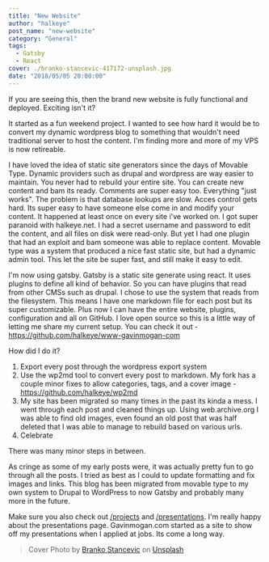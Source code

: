 ```yaml
---
title: "New Website"
author: "halkeye"
post_name: "new-website"
category: "General"
tags:
  - Gatsby
  - React
cover: ./branko-stancevic-417172-unsplash.jpg
date: "2018/05/05 20:00:00"
---
```


If you are seeing this, then the brand new website is fully functional and deployed. Exciting isn't it?


It started as a fun weekend project. I wanted to see how hard it would be to convert my dynamic wordpress blog to something that wouldn't need traditional server to host the content. I'm finding more and more of my VPS is now retireable.


I have loved the idea of static site generators since the days of Movable Type. Dynamic providers such as drupal and wordpress are way easier to maintain. You never had to rebuild your entire site. You can create new content and bam its ready. Comments are super easy too. Everything "just works". The problem is that database lookups are slow. Acces control gets hard. Its super easy to have someone else come in and modify your content. It happened at least once on every site i've worked on. I got super paranoid with halkeye.net. I had a secret username and password to edit the content, and all files on disk were read-only. But yet I had one plugin that had an exploit and bam someone was able to replace content. Movable type was a system that produced a nice fast static site, but had a dynamic admin tool. This let the site be super fast, and still make it easy to edit.

I'm now using gatsby. Gatsby is a static site generate using react. It uses plugins to define all kind of behavior. So you can have plugins that read from other CMSs such as drupal. I chose to use the system that reads from the filesystem. This means I have one markdown file for each post but its super customizable. Plus now I can have the entire website, plugins, configuration and all on GitHub. I love open source so this is a little way of letting me share my current setup. You can check it out - <https://github.com/halkeye/www-gavinmogan-com>

How did I do it?

1) Export every post through the wordpress export system
2) Use the wp2md tool to convert every post to markdown. My fork has a couple minor fixes to allow categories, tags, and a cover image - <https://github.com/halkeye/wp2md>
3) My site has been migrated so many times in the past its kinda a mess. I went through each post and cleaned things up. Using web.archive.org I was able to find old images, even found an old post that was half deleted that I was able to manage to rebuild based on various urls.
4) Celebrate

There was many minor steps in between.

As cringe as some of my early posts were, it was actually pretty fun to go through all the posts.
I tried as best as I could to update formatting and fix images and links.
This blog has been migrated from movable type to my own system to Drupal to WordPress to now Gatsby and probably many more in the future.

Make sure you also check out [/projects](/projects) and [/presentations](/presentations). I'm really happy about the presentations page. Gavinmogan.com started as a site to show off my presentations when I applied at jobs. Its come a long way.


> Cover Photo by [Branko Stancevic](https://unsplash.com/photos/GI1hwOGqGtE?utm_source=unsplash&utm_medium=referral&utm_content=creditCopyText) on [Unsplash](https://unsplash.com/?utm_source=unsplash&utm_medium=referral&utm_content=creditCopyText)
